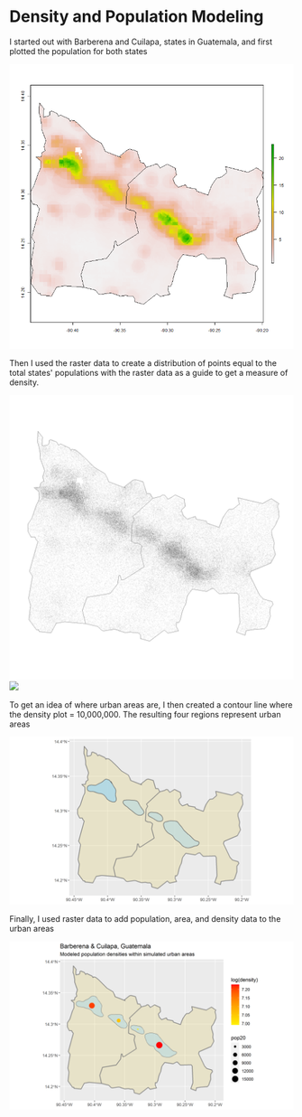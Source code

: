 # Density and Population Modeling
I started out with Barberena and Cuilapa, states in Guatemala, and first plotted the population for both states

![](bacu_pop20.png)

Then I used the raster data to create a distribution of points equal to the total states' populations with the raster data as a guide to get a measure of density.

![](bacu_mtools)
![](bacu_density)

To get an idea of where urban areas are, I then created a contour line where the density plot = 10,000,000. The resulting four regions represent urban areas

![](uas_bacu.png)

Finally, I used raster data to add population, area, and density data to the urban areas

![](bacu_den_pop.png)
